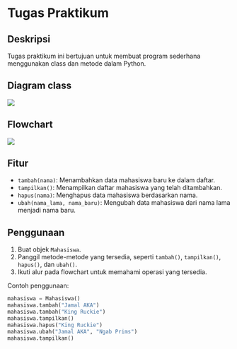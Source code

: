 # Tugas Praktikum

## Deskripsi

Tugas praktikum ini bertujuan untuk membuat program sederhana menggunakan class dan metode dalam Python.

## Diagram class

![](lib/img/mahasiswa.png)

## Flowchart

![](lib/img/class.png)

## Fitur

- `tambah(nama)`: Menambahkan data mahasiswa baru ke dalam daftar.
- `tampilkan()`: Menampilkan daftar mahasiswa yang telah ditambahkan.
- `hapus(nama)`: Menghapus data mahasiswa berdasarkan nama.
- `ubah(nama_lama, nama_baru)`: Mengubah data mahasiswa dari nama lama menjadi nama baru.

## Penggunaan

1. Buat objek `Mahasiswa`.
2. Panggil metode-metode yang tersedia, seperti `tambah()`, `tampilkan()`, `hapus()`, dan `ubah()`.
3. Ikuti alur pada flowchart untuk memahami operasi yang tersedia.

Contoh penggunaan:

```python
mahasiswa = Mahasiswa()
mahasiswa.tambah("Jamal AKA")
mahasiswa.tambah("King Ruckie")
mahasiswa.tampilkan()
mahasiswa.hapus("King Ruckie")
mahasiswa.ubah("Jamal AKA", "Ngab Prims")
mahasiswa.tampilkan()
```

